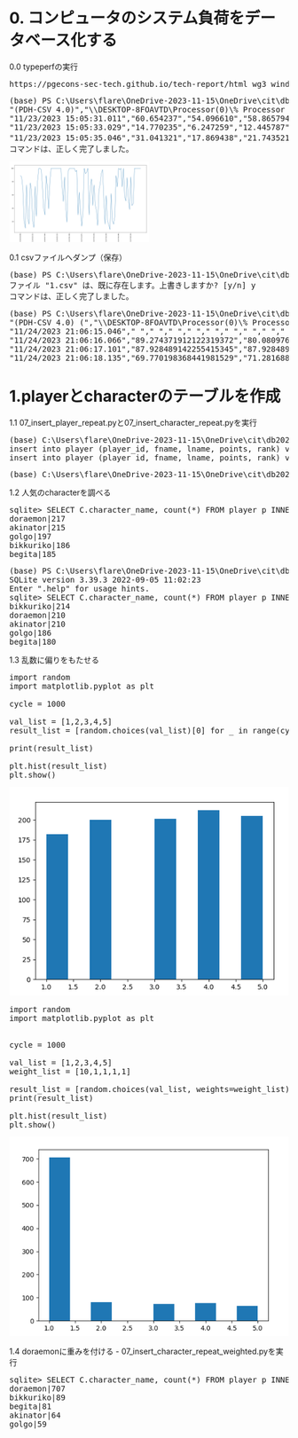# 0. コンピュータのシステム負荷をデータベース化する

0.0 typeperfの実行
<pre>
https://pgecons-sec-tech.github.io/tech-report/html_wg3_windows_2018/wg3_windows_2018.html
</pre>

<pre>
(base) PS C:\Users\flare\OneDrive-2023-11-15\OneDrive\cit\db2023\7> typeperf.exe -cf list.txt -si 2 -sc 3
"(PDH-CSV 4.0)","\\DESKTOP-8FOAVTD\Processor(0)\% Processor Time","\\DESKTOP-8FOAVTD\Processor(1)\% Processor Time","\\DESKTOP-8FOAVTD\Processor(2)\% Processor Time","\\DESKTOP-8FOAVTD\Processor(3)\% Processor Time","\\DESKTOP-8FOAVTD\Processor(_Total)\% Processor Time","\\DESKTOP-8FOAVTD\Processor(0)\% User Time","\\DESKTOP-8FOAVTD\Processor(1)\% User Time","\\DESKTOP-8FOAVTD\Processor(2)\% User Time","\\DESKTOP-8FOAVTD\Processor(3)\% User Time","\\DESKTOP-8FOAVTD\Processor(_Total)\% User Time"
"11/23/2023 15:05:31.011","60.654237","54.096610","58.865794","60.058089","58.418685","38.749615","41.730354","48.287981","45.903390","43.667837"
"11/23/2023 15:05:33.029","14.770235","6.247259","12.445787","12.445787","11.477265","8.522976","3.099264","9.297793","6.198528","6.779638"
"11/23/2023 15:05:35.046","31.041321","17.869438","21.743521","22.518338","23.293155","13.946699","11.622249","16.271149","11.622249","13.365589"                        　　　　　　　　　　　　　　
コマンドは、正しく完了しました。
</pre>

<img src="typperf_plot.png" width=50%>

0.1 csvファイルへダンプ（保存）
<pre>
(base) PS C:\Users\flare\OneDrive-2023-11-15\OneDrive\cit\db2023\7> typeperf.exe -cf list.txt -si 1 -sc 100 -o 1.csv
ファイル "1.csv" は、既に存在します。上書きしますか? [y/n] y
コマンドは、正しく完了しました。
</pre>

<pre>
(base) PS C:\Users\flare\OneDrive-2023-11-15\OneDrive\cit\db2023\7> head -n 5 .\1.csv
"(PDH-CSV 4.0) (","\\DESKTOP-8FOAVTD\Processor(0)\% Processor Time","\\DESKTOP-8FOAVTD\Processor(1)\% Processor Time","\\DESKTOP-8FOAVTD\Processor(2)\% Processor Time","\\DESKTOP-8FOAVTD\Processor(3)\% Processor Time","\\DESKTOP-8FOAVTD\Processor(_Total)\% Processor Time","\\DESKTOP-8FOAVTD\Processor(0)\% User Time","\\DESKTOP-8FOAVTD\Processor(1)\% User Time","\\DESKTOP-8FOAVTD\Processor(2)\% User Time","\\DESKTOP-8FOAVTD\Processor(3)\% User Time","\\DESKTOP-8FOAVTD\Processor(_Total)\% User Time"
"11/24/2023 21:06:15.046"," "," "," "," "," "," "," "," "," "," "
"11/24/2023 21:06:16.066","89.274371912122319372","80.080976408227158458","89.274371912122319372","93.871069664069892724","88.125192570991146113","44.434744935493256435","52.09590785540589053","59.757070775318510414","58.2248381913359907","53.628140439388403138"
"11/24/2023 21:06:17.101","87.928489142255415345","87.928489142255415345","90.946366856691568614","95.473183428345777202","90.569136970991380053","52.812860002632554313","54.321798859850623842","55.830737717068700476","60.357554288722923275","55.830737717068700476"
"11/24/2023 21:06:18.135","69.770198368441981529","71.281688450019885295","65.235728123708284443","68.258708286864091974","68.636575970490298459","33.252781794713818897","31.741291713135915131","42.321722284181220175","37.787252039447523089","36.275761957869619323"
</pre>

# 1.playerとcharacterのテーブルを作成

1.1 07_insert_player_repeat.pyと07_insert_character_repeat.pyを実行

<pre>
(base) C:\Users\flare\OneDrive-2023-11-15\OneDrive\cit\db2023>python 07_insert_player_repeat.py
insert into player (player_id, fname, lname, points, rank) values('0','yvKis','JMxwm','7','X');
insert into player (player_id, fname, lname, points, rank) values('1','okcGw','Vawbp','6','I');
</pre>

<pre>
(base) C:\Users\flare\OneDrive-2023-11-15\OneDrive\cit\db2023>python 07_insert_character_repeat.py  
</pre>

1.2 人気のcharacterを調べる

<pre>
sqlite> SELECT C.character_name, count(*) FROM player p INNER JOIN character C on P.player_id = C.player_id GROUP BY character_name ORDER BY count(*) DESC;
doraemon|217
akinator|215
golgo|197
bikkuriko|186
begita|185
</pre>

<pre>
(base) PS C:\Users\flare\OneDrive-2023-11-15\OneDrive\cit\db2023> .\sqlite3.exe .\cit-db-2023-07.db
SQLite version 3.39.3 2022-09-05 11:02:23
Enter ".help" for usage hints.
sqlite> SELECT C.character_name, count(*) FROM player p INNER JOIN character C on P.player_id = C.player_id GROUP BY character_name ORDER BY count(*) DESC;
bikkuriko|214
doraemon|210
akinator|210
golgo|186
begita|180
</pre>

1.3 乱数に偏りをもたせる

<pre>
import random
import matplotlib.pyplot as plt 

cycle = 1000

val_list = [1,2,3,4,5]
result_list = [random.choices(val_list)[0] for _ in range(cycle)]

print(result_list)

plt.hist(result_list)
plt.show()
</pre>

<img src="random.png">

<pre>
import random
import matplotlib.pyplot as plt 


cycle = 1000

val_list = [1,2,3,4,5]
weight_list = [10,1,1,1,1]

result_list = [random.choices(val_list, weights=weight_list)[0] for _ in range(cycle)]
print(result_list)

plt.hist(result_list)
plt.show()
</pre>
  
<img src="weighted_random.png">

1.4 doraemonに重みを付ける - 07_insert_character_repeat_weighted.pyを実行

<pre>
sqlite> SELECT C.character_name, count(*) FROM player p INNER JOIN character C on P.player_id = C.player_id GROUP BY character_name ORDER BY count(*) DESC;
doraemon|707
bikkuriko|89
begita|81
akinator|64
golgo|59
</pre>

